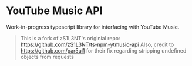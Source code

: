 # YouTube Music API
Work-in-progress typescript library for interfacing with YouTube Music.

> This is a fork of zS1L3NT's originial repo: https://github.com/zS1L3NT/ts-npm-ytmusic-api
> Also, credit to https://github.com/par5ul1 for their fix regarding stripping undefined objects from requests

